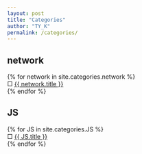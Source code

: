 ```yaml
---
layout: post
title: "Categories"
author: "TY_K"
permalink: /categories/
---
```


<div>
    <h2> network </h2>
    {% for network in site.categories.network %}
        <div>
            □ <a href="{{ network.url | prepend: site.baseurl }}">{{ network.title }}</a>
        </div>
    {% endfor %}
</div>
<div>
    <h2> JS </h2>
    {% for JS in site.categories.JS %}
        <div>
            □ <a href="{{ JS.url | prepend: site.baseurl }}">{{ JS.title }}</a>
        </div>
    {% endfor %}
</div>
